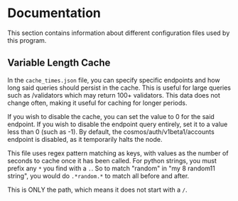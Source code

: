 # Documentation

This section contains information about different configuration files used by this program.

## Variable Length Cache

In the `cache_times.json` file, you can specify specific endpoints and how long said queries should persist in the cache.
This is useful for large queries such as /validators which may return 100+ validators. This data does not change often, making it useful for caching for longer periods.

If you wish to disable the cache, you can set the value to 0 for the said endpoint. If you wish to disable the endpoint query entirely, set it to a value less than 0 (such as -1).
By default, the cosmos/auth/v1beta1/accounts endpoint is disabled, as it temporarily halts the node.

This file uses regex pattern matching as keys, with values as the number of seconds to cache once it has been called.
For python strings, you must prefix any `*` you find with a `.`. So to match "random" in "my 8 random11 string", you would do `.*random.*` to match all before and after.

This is ONLY the path, which means it does not start with a `/`.
